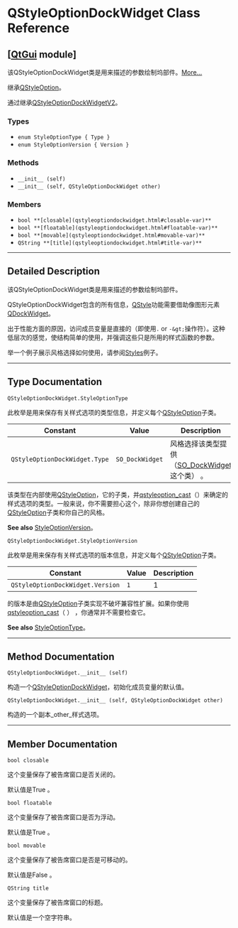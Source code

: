 # QStyleOptionDockWidget Class Reference

## [[QtGui](index.htm) module]

该QStyleOptionDockWidget类是用来描述的参数绘制坞部件。[More...](#details)

继承[QStyleOption](qstyleoption.html)。

通过继承[QStyleOptionDockWidgetV2](qstyleoptiondockwidgetv2.html)。

### Types

*   `enum StyleOptionType { Type }`
*   `enum StyleOptionVersion { Version }`

### Methods

*   `__init__ (self)`
*   `__init__ (self, QStyleOptionDockWidget other)`

### Members

*   `bool **[closable](qstyleoptiondockwidget.html#closable-var)**`
*   `bool **[floatable](qstyleoptiondockwidget.html#floatable-var)**`
*   `bool **[movable](qstyleoptiondockwidget.html#movable-var)**`
*   `QString **[title](qstyleoptiondockwidget.html#title-var)**`

* * *

## Detailed Description

该QStyleOptionDockWidget类是用来描述的参数绘制坞部件。

QStyleOptionDockWidget包含的所有信息，[QStyle](qstyle.html)功能需要借助像图形元素[QDockWidget](qdockwidget.html)。

出于性能方面的原因，访问成员变量是直接的（即使用`.` or `-&gt;`操作符）。这种低层次的感觉，使结构简单的使用，并强调这些只是所用的样式函数的参数。

举一个例子展示风格选择如何使用，请参阅[Styles](index.htm)例子。

* * *

## Type Documentation

```
QStyleOptionDockWidget.StyleOptionType
```

此枚举是用来保存有关样式选项的类型信息，并定义每个[QStyleOption](qstyleoption.html)子类。

| Constant | Value | Description |
| --- | --- | --- |
| `QStyleOptionDockWidget.Type` | `SO_DockWidget` | 风格选择该类型提供（[SO_DockWidget](qstyleoption.html#OptionType-enum)这个类） 。 |

该类型在内部使用[QStyleOption](qstyleoption.html)，它的子类，并[qstyleoption_cast](qstyleoption.html#qstyleoption_cast)（）来确定的样式选项的类型。一般来说，你不需要担心这个，除非你想创建自己的[QStyleOption](qstyleoption.html)子类和你自己的风格。

**See also** [StyleOptionVersion](qstyleoptiondockwidget.html#StyleOptionVersion-enum)。

```
QStyleOptionDockWidget.StyleOptionVersion
```

此枚举是用来保存有关样式选项的版本信息，并定义每个[QStyleOption](qstyleoption.html)子类。

| Constant | Value | Description |
| --- | --- | --- |
| `QStyleOptionDockWidget.Version` | `1` | 1 |

的版本是由[QStyleOption](qstyleoption.html)子类实现不破坏兼容性扩展。如果你使用[qstyleoption_cast](qstyleoption.html#qstyleoption_cast)（ ） ，你通常并不需要检查它。

**See also** [StyleOptionType](qstyleoptiondockwidget.html#StyleOptionType-enum)。

* * *

## Method Documentation

```
QStyleOptionDockWidget.__init__ (self)
```

构造一个[QStyleOptionDockWidget](qstyleoptiondockwidget.html)，初始化成员变量的默认值。

```
QStyleOptionDockWidget.__init__ (self, QStyleOptionDockWidget other)
```

构造的一个副本_other_样式选项。

* * *

## Member Documentation

```
bool closable
```

这个变量保存了被告席窗口是否关闭的。

默认值是True 。

```
bool floatable
```

这个变量保存了被告席窗口是否为浮动。

默认值是True 。

```
bool movable
```

这个变量保存了被告席窗口是否是可移动的。

默认值是False 。

```
QString title
```

这个变量保存了被告席窗口的标题。

默认值是一个空字符串。